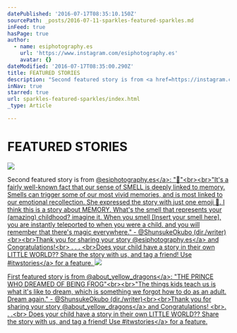 ```yaml
---
datePublished: '2016-07-17T08:35:10.150Z'
sourcePath: _posts/2016-07-11-sparkles-featured-sparkles.md
inFeed: true
hasPage: true
author:
  - name: esiphotography.es
    url: 'https://www.instagram.com/esiphotography.es'
    avatar: {}
dateModified: '2016-07-17T08:35:00.290Z'
title: FEATURED STORIES
description: "Second featured story is from <a href=https://instagram.com/esiphotography.es>@esiphotography.es</a>: \"\uD83C\uDF38\"<br><br>\"It’s a fairly well-known fact that our sense of SMELL is deeply linked to memory. Smells can trigger some of our most vivid memories, and is most linked to our emotional recollection. She expressed the story with just one emoji \uD83C\uDF38. I think this is a story about MEMORY. What's the smell that represents your (amazing) childhood? imagine it. When you smell [Insert your smell here], you are instantly teleported to when you were a child. and you will remember that there's magic everywhere.\" - @ShunsukeOkubo (dir./writer) <br><br>Thank you for sharing your story <a href=https://instagram.com/esiphotography.es>@esiphotography.es</a> and Congratulations!<br> . . . <br>Does your child have a story in their own LITTLE WORLD?? Share the story with us, and tag a friend! Use <a href=https://www.instagram.com/explore/tags/itwstories/>#itwstories</a> for a feature."
inNav: true
starred: true
url: sparkles-featured-sparkles/index.html
_type: Article

---
```

# FEATURED STORIES
![   ](https://s3-us-west-2.amazonaws.com/the-grid-img/p/a0027b45d31882d34d6576906b28776f18c78542.jpg)

Second featured story is from <a href=https://instagram.com/esiphotography.es\>@esiphotography.es</a\>: "🌸"<br\><br\>"It's a fairly well-known fact that our sense of SMELL is deeply linked to memory. Smells can trigger some of our most vivid memories, and is most linked to our emotional recollection. She expressed the story with just one emoji 🌸. I think this is a story about MEMORY. What's the smell that represents your (amazing) childhood? imagine it. When you smell \[Insert your smell here\], you are instantly teleported to when you were a child. and you will remember that there's magic everywhere." - @ShunsukeOkubo (dir./writer) <br\><br\>Thank you for sharing your story <a href=https://instagram.com/esiphotography.es\>@esiphotography.es</a\> and Congratulations!<br\> . . . <br\>Does your child have a story in their own LITTLE WORLD?? Share the story with us, and tag a friend! Use <a href=https://www.instagram.com/explore/tags/itwstories/\>\#itwstories</a\> for a feature.
![  ](https://the-grid-user-content.s3-us-west-2.amazonaws.com/138d4211-7de3-4a7d-be38-62f9af6600e2.jpg)

First featured story is from <a href=https://www.instagram.com/about\_yellow\_dragons\>@about\_yellow\_dragons</a\>: "THE PRINCE WHO DREAMED OF BEING FROG"<br\><br\>"The things kids teach us is what it's like to dream, which is something we forgot how to do as an adult. Dream again." - @ShunsukeOkubo (dir./writer)<br\><br\>Thank you for sharing your story <a href=https://www.instagram.com/about\_yellow\_dragons\>@about\_yellow\_dragons</a\> and Congratulations! <br\>. . .<br\> Does your child have a story in their own LITTLE WORLD?? Share the story with us, and tag a friend! Use <a href=https://www.instagram.com/explore/tags/itwstories/\>\#itwstories</a\> for a feature.
